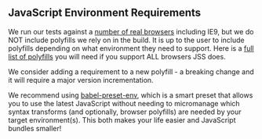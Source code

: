 ## JavaScript Environment Requirements

We run our tests against a [number of real browsers](../browsers.json) including IE9, but we do NOT include polyfills we rely on in the build. It is up to the user to include polyfills depending on what environment they need to support. Here is a [full list of polyfills](../polyfills.js) you will need if you support ALL browsers JSS does.

We consider adding a requirement to a new polyfill - a breaking change and it will require a major version incrementation.

We recommend using [babel-preset-env](https://babeljs.io/docs/en/babel-preset-env), which is a smart preset that allows you to use the latest JavaScript without needing to micromanage which syntax transforms (and optionally, browser polyfills) are needed by your target environment(s). This both makes your life easier and JavaScript bundles smaller!
